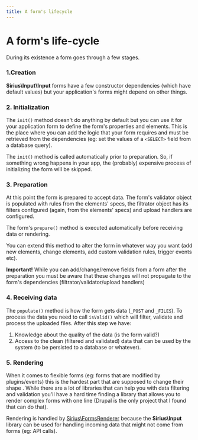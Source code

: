 ```yaml
---
title: A form's lifecycle
---
```


# A form's life-cycle

During its existence a form goes through a few stages.

### 1.Creation
**Sirius\Input\Input** forms have a few constructor dependencies (which have default values) but your application's forms might depend on other things. 

### 2. Initialization
The `init()` method doesn't do anything by default but you can use it for your application form to define the form's properties and elements. 
This is the place where you can add the logic that your form requires and must be retrieved from the dependencies (eg: set the values of a `<SELECT>` field from a database query).

The `init()` method is called automatically prior to preparation. So, if something wrong happens in your app, the (probably) expensive process of initializing the form will be skipped.

### 3. Preparation
At this point the form is prepared to accept data. The form's validator object is populated with rules from the elements' specs, the filtrator object has its filters configured (again, from the elements' specs) and upload handlers are configured.

The form's `prepare()` method is executed automatically before receiving data or rendering.

You can extend this method to alter the form in whatever way you want (add new elements, change elements, add custom validation rules, trigger events etc).

**Important!** While you can add/change/remove fields from a form after the preparation you must be aware that these changes will not propagate to the form's dependencies (filtrator/validator/upload handlers)

### 4. Receiving data
The `populate()` method is how the form gets data (`_POST` and `_FILES`). 
To process the data you need to call `isValid()` which will filter, validate and process the uploaded files. After this step we have:

1. Knowledge about the quality of the data (is the form valid?)
2. Access to the clean (filtered and validated) data that can be used by the system (to be persisted to a database or whatever).

### 5. Rendering
When it comes to flexible forms (eg: forms that are modified by plugins/events) this is the hardest part that are supposed to change their shape . While there are a lot of libraries that can help you with data filtering and validation you'll have a hard time finding a library that allows you to render complex forms with one line (Drupal is the only project that I found that can do that).

Rendering is handled by [Sirius\FormsRenderer](http://github.com/siriusphp/formsrenderer) because the **Sirius\Input** library can be used for handling incoming data that might not come from forms (eg: API calls).
